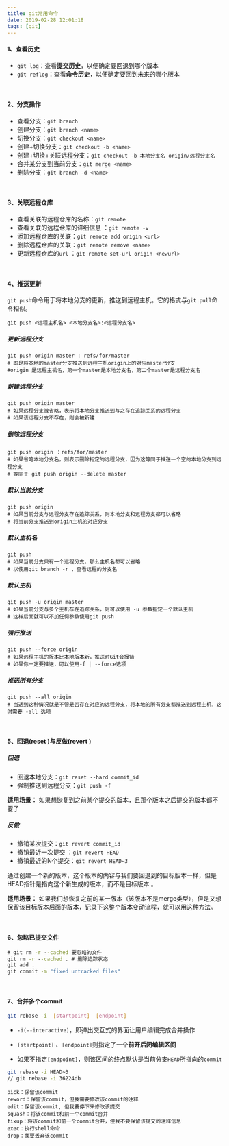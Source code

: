 ```yaml
---
title: git常用命令
date: 2019-02-28 12:01:18
tags: [git]
---
```


#### 1、查看历史

- `git log`：查看**提交历史**，以便确定要回退到哪个版本
- `git reflog`：查看**命令历史**，以便确定要回到未来的哪个版本

<br/>



#### 2、分支操作

- 查看分支：`git branch` 
- 创建分支：`git branch <name>` 
- 切换分支：`git checkout <name> ` 
- 创建+切换分支：`git checkout -b <name> ` 
- 创建+切换+关联远程分支：`git checkout -b 本地分支名 origin/远程分支名`
- 合并某分支到当前分支：`git merge <name> ` 
- 删除分支：`git branch -d <name> ` 

<br/>



#### 3、关联远程仓库

- 查看关联的远程仓库的名称：`git remote` 
- 查看关联的远程仓库的详细信息 ：`git remote -v ` 
- 添加远程仓库的关联：`git remote add origin <url>` 
- 删除远程仓库的关联：`git remote remove <name>`  
- 更新远程仓库的`url` ：`git remote set-url origin <newurl> ` 

<!--more-->

<br/>



#### 4、推送更新

`git push`命令用于将本地分支的更新，推送到远程主机。它的格式与`git pull`命令相似。

```
git push <远程主机名> <本地分支名>:<远程分支名>
```



##### 更新远程分支

```
git push origin master : refs/for/master
# 即是将本地的master分支推送到远程主机origin上的对应master分支
#origin 是远程主机名，第一个master是本地分支名，第二个master是远程分支名
```



##### 新建远程分支

```
git push origin master
# 如果远程分支被省略，表示将本地分支推送到与之存在追踪关系的远程分支
# 如果该远程分支不存在，则会被新建
```



##### 删除远程分支

```
git push origin ：refs/for/master
# 如果省略本地分支名，则表示删除指定的远程分支，因为这等同于推送一个空的本地分支到远程分支
# 等同于 git push origin --delete master
```



##### 默认当前分支

```
git push origin
# 如果当前分支与远程分支存在追踪关系，则本地分支和远程分支都可以省略
# 将当前分支推送到origin主机的对应分支 
```



##### 默认主机名

```
git push
# 如果当前分支只有一个远程分支，那么主机名都可以省略
# 以使用git branch -r ，查看远程的分支名
```



##### 默认主机

```
git push -u origin master
# 如果当前分支与多个主机存在追踪关系，则可以使用 -u 参数指定一个默认主机
# 这样后面就可以不加任何参数使用git push
```



##### 强行推送

```
git push --force origin
# 如果远程主机的版本比本地版本新，推送时Git会报错
# 如果你一定要推送，可以使用-f | --force选项
```



##### 推送所有分支

```
git push --all origin
# 当遇到这种情况就是不管是否存在对应的远程分支，将本地的所有分支都推送到远程主机，这时需要 -all 选项
```

<br/>



#### 5、回退(reset )与反做(revert )

##### 回退

- 回退本地分支：`git reset --hard commit_id` 
- 强制推送到远程分支：`git push -f` 

**适用场景：** 如果想恢复到之前某个提交的版本，且那个版本之后提交的版本都不要了

 

##### 反做

- 撤销某次提交：`git revert commit_id`  
- 撤销最近一次提交 ：`git revert HEAD ` 
- 撤销最近的N个提交：`git revert HEAD~3` 

通过创建一个新的版本，这个版本的内容与我们要回退到的目标版本一样，但是HEAD指针是指向这个新生成的版本，而不是目标版本 。 

**适用场景：** 如果我们想恢复之前的某一版本（该版本不是merge类型），但是又想保留该目标版本后面的版本，记录下这整个版本变动流程，就可以用这种方法。 

<br/>



#### 6、忽略已提交文件

```cmd
# git rm -r --cached 要忽略的文件
git rm -r --cached . # 删除追踪状态
git add . 
git commit -m "fixed untracked files"
```

<br/>



#### 7、合并多个commit

```bash
git rebase -i  [startpoint]  [endpoint]
```

- `-i(--interactive)`，即弹出交互式的界面让用户编辑完成合并操作

- `[startpoint]` 、`[endpoint]`则指定了一个**前开后闭编辑区间**

- 如果不指定`[endpoint]`，则该区间的终点默认是当前分支`HEAD`所指向的`commit`

```bash
git rebase -i HEAD~3
// git rebase -i 36224db
```

```
pick：保留该commit
reword：保留该commit，但我需要修改该commit的注释
edit：保留该commit, 但我要停下来修改该提交
squash：将该commit和前一个commit合并
fixup：将该commit和前一个commit合并，但我不要保留该提交的注释信息
exec：执行shell命令
drop：我要丢弃该commit
```

<br/>